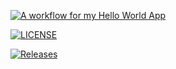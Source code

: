 [![A workflow for my Hello World App](https://github.com/Wanna09/Wana/actions/workflows/main.yml/badge.svg?branch=main)](https://github.com/Wanna09/Wana/actions/workflows/main.yml)

[![LICENSE](https://img.shields.io/github/license/Wanna09/Wana.svg?style=flat-square)](https://github.com/Wanna09/Wana/blob/main/LICENSE)

[![Releases](https://img.shields.io/github/release/Wanna09/Wana/all.svg?style=flat-square)](https://github.com/Wanna09/Wana/releases)
